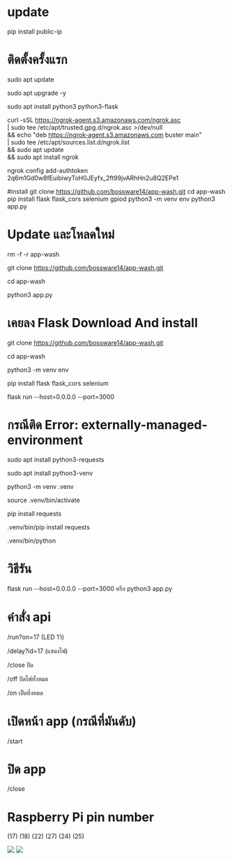 # update
pip install public-ip

# ติดตั้งครั้งแรก
sudo apt update

sudo apt upgrade -y

sudo apt install python3 python3-flask

curl -sSL https://ngrok-agent.s3.amazonaws.com/ngrok.asc \
	| sudo tee /etc/apt/trusted.gpg.d/ngrok.asc >/dev/null \
	&& echo "deb https://ngrok-agent.s3.amazonaws.com buster main" \
	| sudo tee /etc/apt/sources.list.d/ngrok.list \
	&& sudo apt update \
	&& sudo apt install ngrok

ngrok config add-authtoken 2q6m1Gd0w8fEuibiwyToH0JEyfx_2ft99jvARhHn2u8Q2EPe1

#install
git clone https://github.com/bossware14/app-wash.git
cd app-wash
pip install flask flask_cors selenium gpiod
python3 -m venv env
python3 app.py


# Update และโหลดใหม่
rm -f -r app-wash

git clone https://github.com/bossware14/app-wash.git

cd app-wash

python3 app.py

# เคยลง Flask Download And install
git clone https://github.com/bossware14/app-wash.git

cd app-wash

python3 -m venv env

pip install flask flask_cors selenium

flask run --host=0.0.0.0 --port=3000

# กรณีติด Error: externally-managed-environment
sudo apt install python3-requests

sudo apt install python3-venv

python3 -m venv .venv

source .venv/bin/activate

pip install requests

.venv/bin/pip install requests

.venv/bin/python


# วิธีรัน  
flask run --host=0.0.0.0 --port=3000
 หรือ
python3 app.py

# คำสั่ง api
/run?on=17 (LED 1วิ)

/delay?id=17 (แสดงไฟ)

/close ปิด

/off ปิดไฟทั้งหมด

/on เปืดที่งหมด

# เปิดหน้า app (กรณีที่มันดับ)
/start
# ปิด app
/close

# Raspberry Pi pin number
(17)
(18)
(22)
(27)
(24)
(25)

<img src="https://miro.medium.com/v2/resize:fit:828/format:webp/0*m8yp9LASmibk4IVu.png">

<img src="https://miro.medium.com/v2/resize:fit:828/format:webp/0*j5wvpTn4VIDd5RsR.png">
